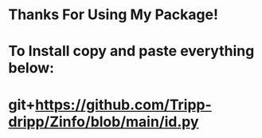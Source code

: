 # Thanks For Using My Package!
# To Install copy and paste everything below:
# git+https://github.com/Tripp-dripp/Zinfo/blob/main/id.py
